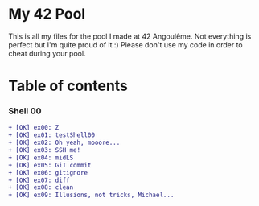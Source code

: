 # My 42 Pool

This is all my files for the pool I made at 42 Angoulême. Not everything is perfect but I'm quite proud of it :)
Please don't use my code in order to cheat during your pool.


# Table of contents

### Shell 00

```diff
+ [OK] ex00: Z
+ [OK] ex01: testShell00
+ [OK] ex02: Oh yeah, mooore...
+ [OK] ex03: SSH me!
+ [OK] ex04: midLS
+ [OK] ex05: GiT commit
+ [OK] ex06: gitignore
+ [OK] ex07: diff
+ [OK] ex08: clean
+ [OK] ex09: Illusions, not tricks, Michael...
```
